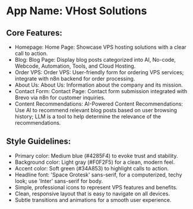 # **App Name**: VHost Solutions

## Core Features:

- Homepage: Home Page: Showcase VPS hosting solutions with a clear call to action.
- Blog: Blog Page: Display blog posts categorized into AI, No-code, Webcode, Automation, Tools, and Cloud Hosting.
- Order VPS: Order VPS: User-friendly form for ordering VPS services; integrate with n8n backend for order processing.
- About Us: About Us: Information about the company and its mission.
- Contact Form: Contact Page: Contact form submission integrated with Brevo via n8n for customer inquiries.
- Content Recommendations: AI-Powered Content Recommendations: Use AI to recommend relevant blog posts based on user browsing history; LLM is a tool to help determine the relevance of the recommendations.

## Style Guidelines:

- Primary color: Medium blue (#4285F4) to evoke trust and stability.
- Background color: Light gray (#F0F2F5) for a clean, modern feel.
- Accent color: Soft green (#34A853) to highlight calls to action.
- Headline font: 'Space Grotesk' sans-serif, for a computerized, techy look; use 'Inter' sans-serif for body.
- Simple, professional icons to represent VPS features and benefits.
- Clean, responsive layout that is easy to navigate on all devices.
- Subtle transitions and animations for a smooth user experience.